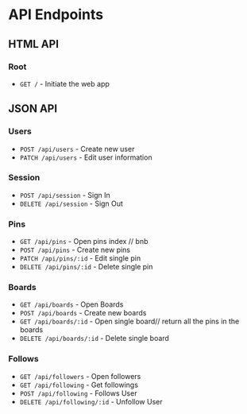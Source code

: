 # API Endpoints

## HTML API

### Root

- `GET /` - Initiate the web app

## JSON API

### Users

- `POST /api/users` - Create new user
- `PATCH /api/users` - Edit user information

### Session

- `POST /api/session` - Sign In
- `DELETE /api/session` - Sign Out

### Pins

- `GET /api/pins` - Open pins index // bnb
- `POST /api/pins` - Create new pins
- `PATCH /api/pins/:id` - Edit single pin
- `DELETE /api/pins/:id` - Delete single pin

### Boards

- `GET /api/boards` - Open Boards
- `POST /api/boards` - Create new boards
- `GET /api/boards/:id` - Open single board// return all the pins in the boards
- `DELETE /api/boards/:id` - Delete single board

### Follows

- `GET /api/followers` - Open followers
- `GET /api/following` - Get followings
- `POST /api/following` - Follows User
- `DELETE /api/following/:id` - Unfollow User
